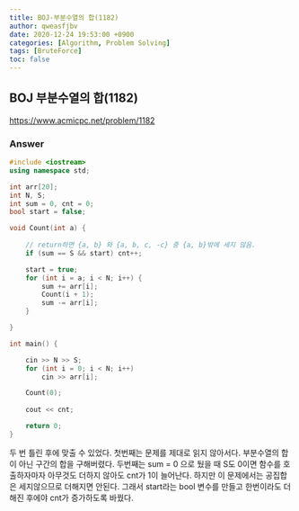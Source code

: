 ```yaml
---
title: BOJ-부분수열의 합(1182)
author: qweasfjbv
date: 2020-12-24 19:53:00 +0900
categories: [Algorithm, Problem Solving]
tags: [BruteForce]
toc: false
---
```


## BOJ 부분수열의 합(1182)

<https://www.acmicpc.net/problem/1182>

### Answer

```cpp
#include <iostream>
using namespace std;

int arr[20];
int N, S;
int sum = 0, cnt = 0;
bool start = false;

void Count(int a) {
	
	// return하면 {a, b} 와 {a, b, c, -c} 중 {a, b}밖에 세지 않음.
	if (sum == S && start) cnt++;

	start = true;
	for (int i = a; i < N; i++) {
		sum += arr[i];
		Count(i + 1);
		sum -= arr[i];
	}

}

int main() {

	cin >> N >> S;
	for (int i = 0; i < N; i++)
		cin >> arr[i];

	Count(0);
	
	cout << cnt;

	return 0;
}
```

두 번 틀린 후에 맞출 수 있었다.
첫번째는 문제를 제대로 읽지 않아서다. 부분수열의 합이 아닌 구간의 합을 구해버렸다.
두번째는 sum = 0 으로 뒀을 때 S도 0이면 함수를 호출하자마자 아무것도 더하지 않아도 cnt가 1이 늘어난다. 하지만 이 문제에서는 공집합은 세지않으므로 더해지면 안된다. 그래서 start라는 bool 변수를 만들고 한번이라도 더해진 후에야 cnt가 증가하도록 바꿨다.